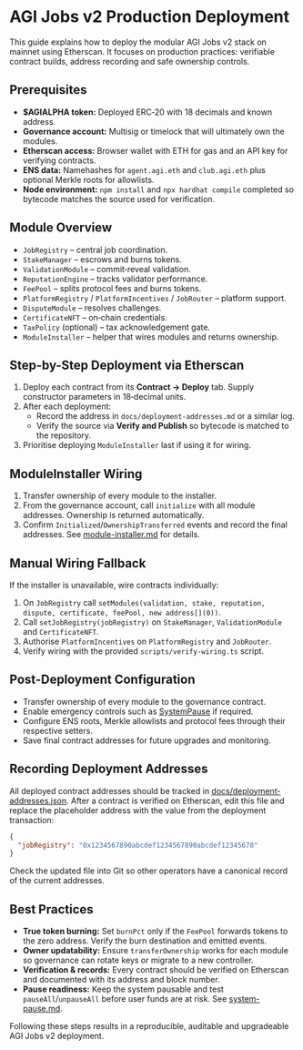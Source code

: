# AGI Jobs v2 Production Deployment

This guide explains how to deploy the modular AGI Jobs v2 stack on mainnet
using Etherscan. It focuses on production practices: verifiable contract
builds, address recording and safe ownership controls.

## Prerequisites
- **$AGIALPHA token:** Deployed ERC‑20 with 18 decimals and known address.
- **Governance account:** Multisig or timelock that will ultimately own the
  modules.
- **Etherscan access:** Browser wallet with ETH for gas and an API key for
  verifying contracts.
- **ENS data:** Namehashes for `agent.agi.eth` and `club.agi.eth` plus optional
  Merkle roots for allowlists.
- **Node environment:** `npm install` and `npx hardhat compile` completed so
  bytecode matches the source used for verification.

## Module Overview
- `JobRegistry` – central job coordination.
- `StakeManager` – escrows and burns tokens.
- `ValidationModule` – commit‑reveal validation.
- `ReputationEngine` – tracks validator performance.
- `FeePool` – splits protocol fees and burns tokens.
- `PlatformRegistry` / `PlatformIncentives` / `JobRouter` – platform support.
- `DisputeModule` – resolves challenges.
- `CertificateNFT` – on‑chain credentials.
- `TaxPolicy` (optional) – tax acknowledgement gate.
- `ModuleInstaller` – helper that wires modules and returns ownership.

## Step-by-Step Deployment via Etherscan
1. Deploy each contract from its **Contract → Deploy** tab. Supply constructor
   parameters in 18‑decimal units.
2. After each deployment:
   - Record the address in `docs/deployment-addresses.md` or a similar log.
   - Verify the source via **Verify and Publish** so bytecode is matched to
     the repository.
3. Prioritise deploying `ModuleInstaller` last if using it for wiring.

## ModuleInstaller Wiring
1. Transfer ownership of every module to the installer.
2. From the governance account, call `initialize` with all module addresses.
   Ownership is returned automatically.
3. Confirm `Initialized`/`OwnershipTransferred` events and record the final
   addresses. See [module-installer.md](module-installer.md) for details.

## Manual Wiring Fallback
If the installer is unavailable, wire contracts individually:
1. On `JobRegistry` call `setModules(validation, stake, reputation, dispute,
   certificate, feePool, new address[](0))`.
2. Call `setJobRegistry(jobRegistry)` on `StakeManager`, `ValidationModule` and
   `CertificateNFT`.
3. Authorise `PlatformIncentives` on `PlatformRegistry` and `JobRouter`.
4. Verify wiring with the provided `scripts/verify-wiring.ts` script.

## Post-Deployment Configuration
- Transfer ownership of every module to the governance contract.
- Enable emergency controls such as
  [SystemPause](system-pause.md) if required.
- Configure ENS roots, Merkle allowlists and protocol fees through their
  respective setters.
- Save final contract addresses for future upgrades and monitoring.

## Recording Deployment Addresses
All deployed contract addresses should be tracked in
[docs/deployment-addresses.json](deployment-addresses.json). After a contract is
verified on Etherscan, edit this file and replace the placeholder address with
the value from the deployment transaction:

```json
{
  "jobRegistry": "0x1234567890abcdef1234567890abcdef12345678"
}
```

Check the updated file into Git so other operators have a canonical record of
the current addresses.

## Best Practices
- **True token burning:** Set `burnPct` only if the `FeePool` forwards tokens to
  the zero address. Verify the burn destination and emitted events.
- **Owner updatability:** Ensure `transferOwnership` works for each module so
  governance can rotate keys or migrate to a new controller.
- **Verification & records:** Every contract should be verified on Etherscan
  and documented with its address and block number.
- **Pause readiness:** Keep the system pausable and test `pauseAll`/`unpauseAll`
  before user funds are at risk. See [system-pause.md](system-pause.md).

Following these steps results in a reproducible, auditable and upgradeable
AGI Jobs v2 deployment.
